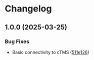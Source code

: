 # Changelog

## 1.0.0 (2025-03-25)


### Bug Fixes

* Basic connectivity to cTMS ([511e126](https://github.com/mauriciolauffer/ctms/commit/511e1262006e60c7d1be2ad50d8586e994611c71))
